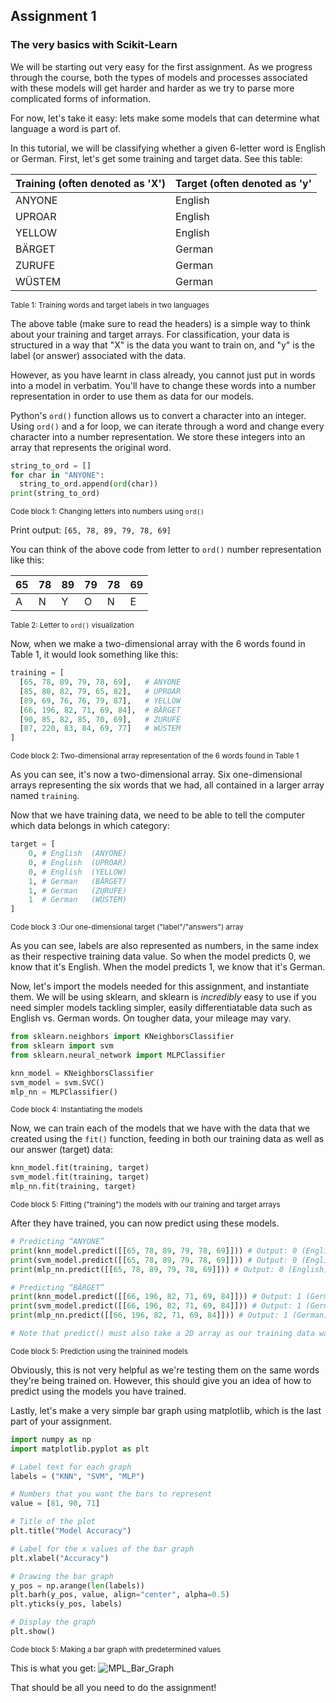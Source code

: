 ## Assignment 1
### The very basics with Scikit-Learn

We will be starting out very easy for the first assignment. As we progress through the course, both the types of models and processes associated with these models will get harder and harder as we try to parse more complicated forms of information.

For now, let's take it easy: lets make some models that can determine what language a word is part of.

In this tutorial, we will be classifying whether a given 6-letter word is English or German. First, let's get some training and target data. See this table:

| Training (often denoted as 'X') | Target (often denoted as 'y' |
| ---- | ---- |
|ANYONE|English|
|UPROAR|English|
|YELLOW|English|
|BÄRGET|German|
|ZURUFE|German|
|WÜSTEM|German|

<sub> Table 1: Training words and target labels in two languages </sub>

The above table (make sure to read the headers) is a simple way to think about your training and target arrays. For classification, your data is structured in a way that "X" is the data you want to train on, and "y" is the label (or answer) associated with the data.

However, as you have learnt in class already, you cannot just put in words into a model in verbatim. You'll have to change these words into a number representation in order to use them as data for our models.

Python's ```ord()``` function allows us to convert a character into an integer. Using ```ord()``` and a for loop, we can iterate through a word and change every character into a number representation. We store these integers into an array that represents the original word.

```python
string_to_ord = []
for char in "ANYONE":
  string_to_ord.append(ord(char))
print(string_to_ord)
```
<sub> Code block 1: Changing letters into numbers using ```ord()``` </sub>


Print output:
```[65, 78, 89, 79, 78, 69]```

You can think of the above code from letter to ```ord()``` number representation like this:

|65|78|89|79|78|69|
|---|---|---|---|---|---|
|A|N|Y|O|N|E|

<sub> Table 2: Letter to ```ord()``` visualization </sub>


Now, when we make a two-dimensional array with the 6 words found in Table 1, it would look something like this:

```python
training = [
  [65, 78, 89, 79, 78, 69],   # ANYONE
  [85, 80, 82, 79, 65, 82],   # UPROAR
  [89, 69, 76, 76, 79, 87],   # YELLOW
  [66, 196, 82, 71, 69, 84],  # BÄRGET
  [90, 85, 82, 85, 70, 69],   # ZURUFE
  [87, 220, 83, 84, 69, 77]   # WÜSTEM
]
```

<sub> Code block 2: Two-dimensional array representation of the 6 words found in Table 1 </sub>


As you can see, it's now a two-dimensional array. Six one-dimensional arrays representing the six words that we had, all contained in a larger array named ```training```.

Now that we have training data, we need to be able to tell the computer which data belongs in which category:

```python
target = [
    0, # English  (ANYONE)
    0, # English  (UPROAR)
    0, # English  (YELLOW)
    1, # German   (BÄRGET)
    1, # German   (ZURUFE)
    1  # German   (WÜSTEM)
]
```

<sub> Code block 3 :Our one-dimensional target ("label"/"answers") array </sub>

As you can see, labels are also represented as numbers, in the same index as their respective training data value. So when the model predicts 0, we know that it's English. When the model predicts 1, we know that it's German.

Now, let's import the models needed for this assignment, and instantiate them. We will be using sklearn, and sklearn is *incredibly* easy to use if you need simpler models tackling simpler, easily differentiatable data such as English vs. German words. On tougher data, your mileage may vary.

```python
from sklearn.neighbors import KNeighborsClassifier
from sklearn import svm
from sklearn.neural_network import MLPClassifier

knn_model = KNeighborsClassifier
svm_model = svm.SVC()
mlp_nn = MLPClassifier()
```

<sub> Code block 4: Instantiating the models </sub>


Now, we can train each of the models that we have with the data that we created using the ```fit()``` function, feeding in both our training data as well as our answer (target) data:

```python
knn_model.fit(training, target)
svm_model.fit(training, target)
mlp_nn.fit(training, target)
```

<sub> Code block 5: Fitting ("training") the models with our training and target arrays </sub>

After they have trained, you can now predict using these models.

```python
# Predicting “ANYONE”
print(knn_model.predict([[65, 78, 89, 79, 78, 69]])) # Output: 0 (English)
print(svm_model.predict([[65, 78, 89, 79, 78, 69]])) # Output: 0 (English)
print(mlp_nn.predict([[65, 78, 89, 79, 78, 69]])) # Output: 0 (English)

# Predicting “BÄRGET”
print(knn_model.predict([[66, 196, 82, 71, 69, 84]])) # Output: 1 (German)
print(svm_model.predict([[66, 196, 82, 71, 69, 84]])) # Output: 1 (German)
print(mlp_nn.predict([[66, 196, 82, 71, 69, 84]])) # Output: 1 (German)

# Note that predict() must also take a 2D array as our training data was a 2D array.
```

<sub> Code block 5: Prediction using the trainined models </sub>

Obviously, this is not very helpful as we're testing them on the same words they're being trained on. However, this should give you an idea of how to predict using the models you have trained.

Lastly, let's make a very simple bar graph using matplotlib, which is the last part of your assignment.

```python
import numpy as np
import matplotlib.pyplot as plt

# Label text for each graph
labels = ("KNN", "SVM", "MLP")

# Numbers that you want the bars to represent
value = [81, 90, 71]

# Title of the plot
plt.title("Model Accuracy")

# Label for the x values of the bar graph
plt.xlabel("Accuracy")

# Drawing the bar graph
y_pos = np.arange(len(labels))
plt.barh(y_pos, value, align="center", alpha=0.5)
plt.yticks(y_pos, labels)

# Display the graph
plt.show()
```

<sub> Code block 5: Making a bar graph with predetermined values </sub>


This is what you get:
![MPL_Bar_Graph]("md_res/mpl_bargraph1.PNG?raw=true "MatPlotLib Bar Graph")

That should be all you need to do the assignment!
